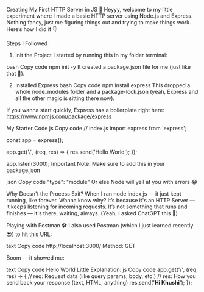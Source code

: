 Creating My First HTTP Server in JS 🚀
Heyyy, welcome to my little experiment where I made a basic HTTP server using Node.js and Express.
Nothing fancy, just me figuring things out and trying to make things work. Here’s how I did it 👇

Steps I Followed
1. Init the Project
I started by running this in my folder terminal:

bash
Copy code
npm init -y
It created a package.json file for me (just like that 🚀).

2. Installed Express
bash
Copy code
npm install express
This dropped a whole node_modules folder and a package-lock.json (yeah, Express and all the other magic is sitting there now).

If you wanna start quickly, Express has a boilerplate right here:
https://www.npmjs.com/package/express

My Starter Code
js
Copy code
// index.js
import express from 'express';

const app = express();

app.get('/', (req, res) => {
  res.send('Hello World');
});

app.listen(3000);
Important Note:
Make sure to add this in your package.json

json
Copy code
"type": "module"
Or else Node will yell at you with errors 😂

Why Doesn't the Process Exit?
When I ran node index.js — it just kept running, like forever.
Wanna know why? It’s because it's an HTTP Server — it keeps listening for incoming requests. It’s not something that runs and finishes — it's there, waiting, always.
(Yeah, I asked ChatGPT this 🤝)

Playing with Postman 🛠️
I also used Postman (which I just learned recently 😎) to hit this URL:

text
Copy code
http://localhost:3000/
Method: GET

Boom — it showed me:

text
Copy code
Hello World
Little Explanation:
js
Copy code
app.get('/', (req, res) => {
    // req: Request data (like query params, body, etc.)
    // res: How you send back your response (text, HTML, anything)
    res.send('<b>Hi Khushi</b>');
});